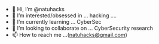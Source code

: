 - 👋 Hi, I’m @natuhacks
- 👀 I’m interested/obsessed in ... hacking .... 
- 🌱 I’m currently learning ... CyberSec
- 💞️ I’m looking to collaborate on ... CyberSecurity research
- 📫 How to reach me ...(natuhacks@gmail.com)

<!---
natuhacks/natuhacks is a ✨ special ✨ repository because its `README.md` (this file) appears on your GitHub profile.
You can click the Preview link to take a look at your changes.
--->

